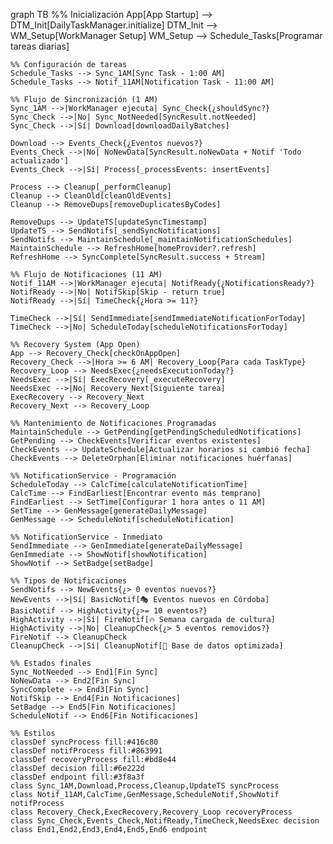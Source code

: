 graph TB
%% Inicialización
App[App Startup] --> DTM_Init[DailyTaskManager.initialize]
DTM_Init --> WM_Setup[WorkManager Setup]
WM_Setup --> Schedule_Tasks[Programar tareas diarias]

    %% Configuración de tareas
    Schedule_Tasks --> Sync_1AM[Sync Task - 1:00 AM]
    Schedule_Tasks --> Notif_11AM[Notification Task - 11:00 AM]
    
    %% Flujo de Sincronización (1 AM)
    Sync_1AM -->|WorkManager ejecuta| Sync_Check{¿shouldSync?}
    Sync_Check -->|No| Sync_NotNeeded[SyncResult.notNeeded]
    Sync_Check -->|Sí| Download[downloadDailyBatches]
    
    Download --> Events_Check{¿Eventos nuevos?}
    Events_Check -->|No| NoNewData[SyncResult.noNewData + Notif 'Todo actualizado']
    Events_Check -->|Sí| Process[_processEvents: insertEvents]
    
    Process --> Cleanup[_performCleanup]
    Cleanup --> CleanOld[cleanOldEvents]
    Cleanup --> RemoveDups[removeDuplicatesByCodes]
    
    RemoveDups --> UpdateTS[updateSyncTimestamp]
    UpdateTS --> SendNotifs[_sendSyncNotifications]
    SendNotifs --> MaintainSchedule[_maintainNotificationSchedules]
    MaintainSchedule --> RefreshHome[homeProvider?.refresh]
    RefreshHome --> SyncComplete[SyncResult.success + Stream]
    
    %% Flujo de Notificaciones (11 AM)
    Notif_11AM -->|WorkManager ejecuta| NotifReady{¿NotificationsReady?}
    NotifReady -->|No| NotifSkip[Skip - return true]
    NotifReady -->|Sí| TimeCheck{¿Hora >= 11?}
    
    TimeCheck -->|Sí| SendImmediate[sendImmediateNotificationForToday]
    TimeCheck -->|No| ScheduleToday[scheduleNotificationsForToday]
    
    %% Recovery System (App Open)
    App --> Recovery_Check[checkOnAppOpen]
    Recovery_Check -->|Hora >= 6 AM| Recovery_Loop{Para cada TaskType}
    Recovery_Loop --> NeedsExec{¿needsExecutionToday?}
    NeedsExec -->|Sí| ExecRecovery[_executeRecovery]
    NeedsExec -->|No| Recovery_Next[Siguiente tarea]
    ExecRecovery --> Recovery_Next
    Recovery_Next --> Recovery_Loop
    
    %% Mantenimiento de Notificaciones Programadas
    MaintainSchedule --> GetPending[getPendingScheduledNotifications]
    GetPending --> CheckEvents[Verificar eventos existentes]
    CheckEvents --> UpdateSchedule[Actualizar horarios si cambió fecha]
    CheckEvents --> DeleteOrphan[Eliminar notificaciones huérfanas]
    
    %% NotificationService - Programación
    ScheduleToday --> CalcTime[calculateNotificationTime]
    CalcTime --> FindEarliest[Encontrar evento más temprano]
    FindEarliest --> SetTime[Configurar 1 hora antes o 11 AM]
    SetTime --> GenMessage[generateDailyMessage]
    GenMessage --> ScheduleNotif[scheduleNotification]
    
    %% NotificationService - Inmediato
    SendImmediate --> GenImmediate[generateDailyMessage]
    GenImmediate --> ShowNotif[showNotification]
    ShowNotif --> SetBadge[setBadge]
    
    %% Tipos de Notificaciones
    SendNotifs --> NewEvents{¿> 0 eventos nuevos?}
    NewEvents -->|Sí| BasicNotif[🎭 Eventos nuevos en Córdoba]
    BasicNotif --> HighActivity{¿>= 10 eventos?}
    HighActivity -->|Sí| FireNotif[🔥 Semana cargada de cultura]
    HighActivity -->|No| CleanupCheck{¿> 5 eventos removidos?}
    FireNotif --> CleanupCheck
    CleanupCheck -->|Sí| CleanupNotif[🧹 Base de datos optimizada]
    
    %% Estados finales
    Sync_NotNeeded --> End1[Fin Sync]
    NoNewData --> End2[Fin Sync]
    SyncComplete --> End3[Fin Sync]
    NotifSkip --> End4[Fin Notificaciones]
    SetBadge --> End5[Fin Notificaciones]
    ScheduleNotif --> End6[Fin Notificaciones]
    
    %% Estilos
    classDef syncProcess fill:#416c80
    classDef notifProcess fill:#863991
    classDef recoveryProcess fill:#bd8e44
    classDef decision fill:#6e222d
    classDef endpoint fill:#3f8a3f
    class Sync_1AM,Download,Process,Cleanup,UpdateTS syncProcess
    class Notif_11AM,CalcTime,GenMessage,ScheduleNotif,ShowNotif notifProcess
    class Recovery_Check,ExecRecovery,Recovery_Loop recoveryProcess
    class Sync_Check,Events_Check,NotifReady,TimeCheck,NeedsExec decision
    class End1,End2,End3,End4,End5,End6 endpoint